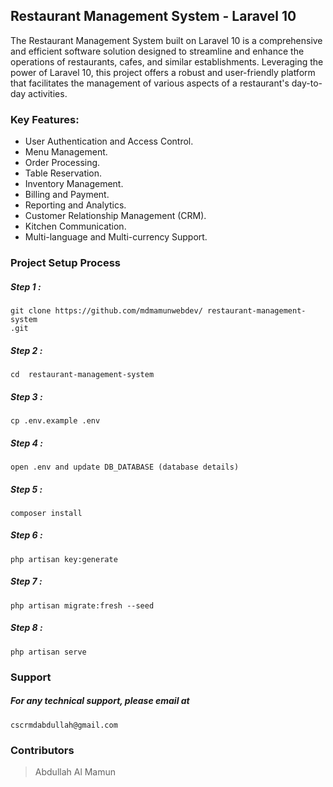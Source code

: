 ## Restaurant Management System - Laravel 10

The Restaurant Management System built on Laravel 10 is a comprehensive and efficient software solution designed to streamline and enhance the operations of restaurants, cafes, and similar establishments. Leveraging the power of Laravel 10, this project offers a robust and user-friendly platform that facilitates the management of various aspects of a restaurant's day-to-day activities.


### Key Features:

- User Authentication and Access Control.
- Menu Management.
- Order Processing.
- Table Reservation.
- Inventory Management.
- Billing and Payment.
- Reporting and Analytics.
- Customer Relationship Management (CRM).
- Kitchen Communication.
- Multi-language and Multi-currency Support.


### Project Setup Process

##### Step 1 :
 ```
 git clone https://github.com/mdmamunwebdev/ restaurant-management-system
.git
 ```

##### Step 2 :
 ```
 cd  restaurant-management-system
 ```

##### Step 3 :
 ```
 cp .env.example .env
 ```

##### Step 4 :
 ```
 open .env and update DB_DATABASE (database details)
 ```

##### Step 5 :
 ```
 composer install
 ```

##### Step 6 :
 ```
 php artisan key:generate
 ```

##### Step 7 :
 ```
 php artisan migrate:fresh --seed
 ```

##### Step 8 :
 ```
 php artisan serve
 ```

### Support 

##### For any technical support, please email at
```
cscrmdabdullah@gmail.com
```

### Contributors

> Abdullah Al Mamun

